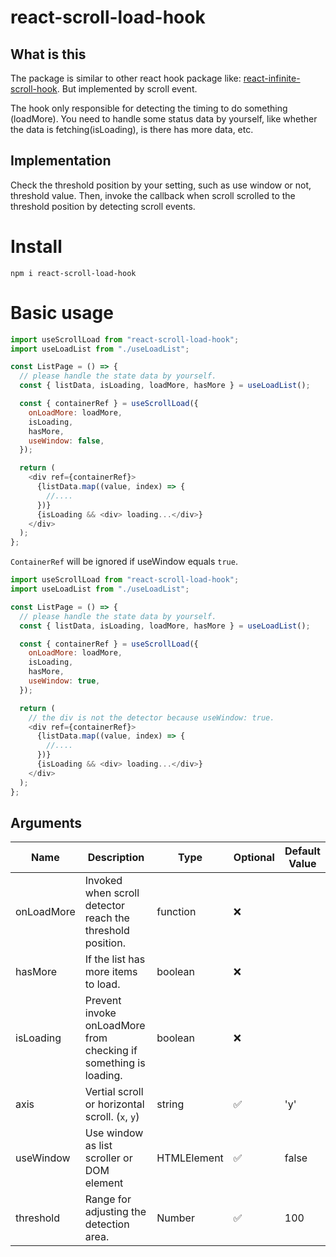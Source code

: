 # react-scroll-load-hook

## What is this

The package is similar to other react hook package like: [react-infinite-scroll-hook](https://www.npmjs.com/package/react-infinite-scroll-hook). But implemented by scroll event.

The hook only responsible for detecting the timing to do something (loadMore). You need to handle some status data by yourself, like whether the data is fetching(isLoading), is there has more data, etc.

## Implementation

Check the threshold position by your setting, such as use window or not, threshold value. Then, invoke the callback when scroll scrolled to the threshold position by detecting scroll events.

# Install

```
npm i react-scroll-load-hook
```

# Basic usage

```js
import useScrollLoad from "react-scroll-load-hook";
import useLoadList from "./useLoadList";

const ListPage = () => {
  // please handle the state data by yourself.
  const { listData, isLoading, loadMore, hasMore } = useLoadList();

  const { containerRef } = useScrollLoad({
    onLoadMore: loadMore,
    isLoading,
    hasMore,
    useWindow: false,
  });

  return (
    <div ref={containerRef}>
      {listData.map((value, index) => {
        //....
      })}
      {isLoading && <div> loading...</div>}
    </div>
  );
};
```

`ContainerRef` will be ignored if useWindow equals `true`.

```js
import useScrollLoad from "react-scroll-load-hook";
import useLoadList from "./useLoadList";

const ListPage = () => {
  // please handle the state data by yourself.
  const { listData, isLoading, loadMore, hasMore } = useLoadList();

  const { containerRef } = useScrollLoad({
    onLoadMore: loadMore,
    isLoading,
    hasMore,
    useWindow: true,
  });

  return (
    // the div is not the detector because useWindow: true.
    <div ref={containerRef}>
      {listData.map((value, index) => {
        //....
      })}
      {isLoading && <div> loading...</div>}
    </div>
  );
};
```

## Arguments

| Name       | Description                                                      | Type        | Optional | Default Value |
| ---------- | ---------------------------------------------------------------- | ----------- | -------- | ------------- |
| onLoadMore | Invoked when scroll detector reach the threshold position.       | function    | ❌       |               |
| hasMore    | If the list has more items to load.                              | boolean     | ❌       |               |
| isLoading  | Prevent invoke onLoadMore from checking if something is loading. | boolean     | ❌       |               |
| axis       | Vertial scroll or horizontal scroll. (`x`, `y`)                  | string      | ✅       | 'y'           |
| useWindow  | Use window as list scroller or DOM element                       | HTMLElement | ✅       | false         |
| threshold  | Range for adjusting the detection area.                          | Number      | ✅       | 100           |
